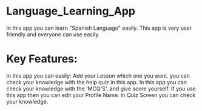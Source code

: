 # Language_Learning_App
In this app you can learn "Spanish Language" easily. This app is very user friendly and everyone can use easily.
<br>
# Key Features:
In this app you can easily:
Add your Lesson which one you want.
you can check your knowledge with the help quiz in this app.
In this app you can check your knowledge with the 'MCQ'S'. and give score yourself.
If you use this app then you can edit your Profile Name.
In Quiz Screen you can check your knowledge.

